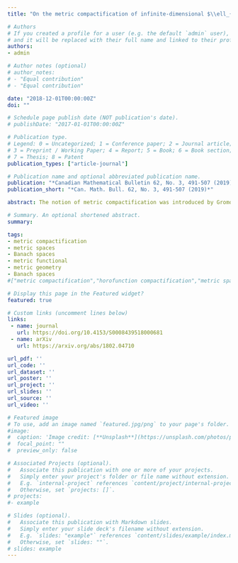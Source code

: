 ```yaml
---
title: "On the metric compactification of infinite-dimensional $\\ell_{p}$ spaces"

# Authors
# If you created a profile for a user (e.g. the default `admin` user), write the username (folder name) here 
# and it will be replaced with their full name and linked to their profile.
authors:
- admin

# Author notes (optional)
# author_notes:
# - "Equal contribution"
# - "Equal contribution"

date: "2018-12-01T00:00:00Z"
doi: ""

# Schedule page publish date (NOT publication's date).
# publishDate: "2017-01-01T00:00:00Z"

# Publication type.
# Legend: 0 = Uncategorized; 1 = Conference paper; 2 = Journal article;
# 3 = Preprint / Working Paper; 4 = Report; 5 = Book; 6 = Book section;
# 7 = Thesis; 8 = Patent
publication_types: ["article-journal"]

# Publication name and optional abbreviated publication name.
publication: "*Canadian Mathematical Bulletin 62, No. 3, 491-507 (2019)*"
publication_short: "*Can. Math. Bull. 62, No. 3, 491-507 (2019)*"

abstract: The notion of metric compactification was introduced by Gromov and later rediscovered by Rieffel. It has been mainly studied on proper geodesic metric spaces. We present here a generalization of the metric compactification that can be applied to infinite-dimensional Banach spaces. Thereafter we give a complete description of the metric compactification of infinite-dimensional {{< math >}}$\ell_p${{< /math >}} spaces for all {{< math >}}$1 \leq p < \infty${{< /math >}}. We also give a full characterization of the metric compactification of infinite-dimensional Hilbert spaces.

# Summary. An optional shortened abstract.
summary: 

tags: 
- metric compactification
- metric spaces
- Banach spaces
- metric functional
- metric geometry
- Banach spaces
#["metric compactification","horofunction compactification","metric spaces","metric boundary","Banach spaces","$\\ell_p$ spaces","horofunction","metric functional","horofunction boundary","metric geometry"]

# Display this page in the Featured widget?
featured: true

# Custom links (uncomment lines below)
links:
 - name: journal
   url: https://doi.org/10.4153/S0008439518000681
 - name: arXiv
   url: https://arxiv.org/abs/1802.04710

url_pdf: ''
url_code: ''
url_dataset: ''
url_poster: ''
url_project: ''
url_slides: ''
url_source: ''
url_video: ''

# Featured image
# To use, add an image named `featured.jpg/png` to your page's folder. 
#image:
#  caption: 'Image credit: [**Unsplash**](https://unsplash.com/photos/pLCdAaMFLTE)'
#  focal_point: ""
#  preview_only: false

# Associated Projects (optional).
#   Associate this publication with one or more of your projects.
#   Simply enter your project's folder or file name without extension.
#   E.g. `internal-project` references `content/project/internal-project/index.md`.
#   Otherwise, set `projects: []`.
# projects:
#- example

# Slides (optional).
#   Associate this publication with Markdown slides.
#   Simply enter your slide deck's filename without extension.
#   E.g. `slides: "example"` references `content/slides/example/index.md`.
#   Otherwise, set `slides: ""`.
# slides: example
---
```

